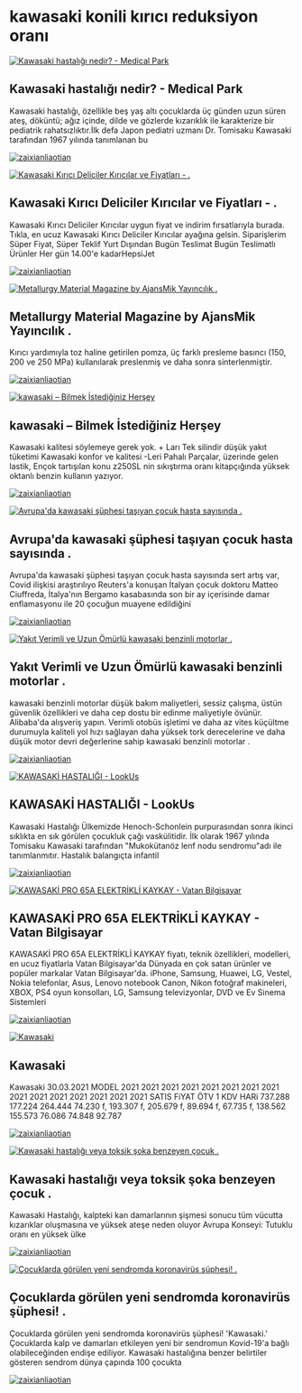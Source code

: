 # kawasaki konili kırıcı reduksiyon oranı
<a href="https://mnn.zoosnet.net/LR/Chatpre.aspx?id=MNN94995150&p=https://topgrinding.com/" target="_blank">![Kawasaki hastalığı nedir? - Medical Park](https://github.com/technlg/images/blob/main/64.jpg)</a>
## Kawasaki hastalığı nedir? - Medical Park
Kawasaki hastalığı, özellikle beş yaş altı çocuklarda üç günden uzun süren ateş, döküntü; ağız içinde, dilde ve gözlerde kızarıklık ile karakterize bir pediatrik rahatsızlıktır.İlk defa Japon pediatri uzmanı Dr. Tomisaku Kawasaki tarafından 1967 yılında tanımlanan bu 
<a href="https://mnn.zoosnet.net/LR/Chatpre.aspx?id=MNN94995150&p=https://topgrinding.com/" target="_blank"><img src="https://github.com/technlg/images/raw/main/chat11.jpg" alt="zaixianliaotian"/></a><a href="//whatsapp.shibangsoft.com/WhatsApp.php" ><img src="https://github.com/technlg/images/raw/main/chat11.png" alt=""></a>
<a href="https://mnn.zoosnet.net/LR/Chatpre.aspx?id=MNN94995150&p=https://topgrinding.com/" target="_blank">![Kawasaki Kırıcı Deliciler Kırıcılar ve Fiyatları - .](https://github.com/technlg/images/blob/main/5.jpg)</a>
## Kawasaki Kırıcı Deliciler Kırıcılar ve Fiyatları - .
Kawasaki Kırıcı Deliciler Kırıcılar uygun fiyat ve indirim fırsatlarıyla burada. Tıkla, en ucuz Kawasaki Kırıcı Deliciler Kırıcılar ayağına gelsin. Siparişlerim Süper Fiyat, Süper Teklif Yurt Dışından Bugün Teslimat Bugün Teslimatlı Ürünler Her gün 14.00'e kadarHepsiJet 
<a href="https://mnn.zoosnet.net/LR/Chatpre.aspx?id=MNN94995150&p=https://topgrinding.com/" target="_blank"><img src="https://github.com/technlg/images/raw/main/chat11.jpg" alt="zaixianliaotian"/></a><a href="//whatsapp.shibangsoft.com/WhatsApp.php" ><img src="https://github.com/technlg/images/raw/main/chat11.png" alt=""></a>
<a href="https://mnn.zoosnet.net/LR/Chatpre.aspx?id=MNN94995150&p=https://topgrinding.com/" target="_blank">![Metallurgy Material Magazine by AjansMik Yayıncılık .](https://github.com/technlg/images/blob/main/51.jpg)</a>
## Metallurgy Material Magazine by AjansMik Yayıncılık .
Kırıcı yardımıyla toz haline getirilen pomza, üç farklı presleme basıncı (150, 200 ve 250 MPa) kullanılarak preslenmiş ve daha sonra sinterlenmiştir.
<a href="https://mnn.zoosnet.net/LR/Chatpre.aspx?id=MNN94995150&p=https://topgrinding.com/" target="_blank"><img src="https://github.com/technlg/images/raw/main/chat11.jpg" alt="zaixianliaotian"/></a><a href="//whatsapp.shibangsoft.com/WhatsApp.php" ><img src="https://github.com/technlg/images/raw/main/chat11.png" alt=""></a>
<a href="https://mnn.zoosnet.net/LR/Chatpre.aspx?id=MNN94995150&p=https://topgrinding.com/" target="_blank">![kawasaki – Bilmek İstediğiniz Herşey](https://github.com/technlg/images/blob/main/47.jpg)</a>
## kawasaki – Bilmek İstediğiniz Herşey
Kawasaki kalitesi söylemeye gerek yok. + Ları Tek silindir düşük yakıt tüketimi Kawasaki konfor ve kalitesi -Leri Pahalı Parçalar, üzerinde gelen lastik, Ençok tartışılan konu z250SL nin sıkıştırma oranı kitapçığında yüksek oktanlı benzin kullanın yazıyor.
<a href="https://mnn.zoosnet.net/LR/Chatpre.aspx?id=MNN94995150&p=https://topgrinding.com/" target="_blank"><img src="https://github.com/technlg/images/raw/main/chat11.jpg" alt="zaixianliaotian"/></a><a href="//whatsapp.shibangsoft.com/WhatsApp.php" ><img src="https://github.com/technlg/images/raw/main/chat11.png" alt=""></a>
<a href="https://mnn.zoosnet.net/LR/Chatpre.aspx?id=MNN94995150&p=https://topgrinding.com/" target="_blank">![Avrupa'da kawasaki şüphesi taşıyan çocuk hasta sayısında .](https://github.com/technlg/images/blob/main/11.jpg)</a>
## Avrupa'da kawasaki şüphesi taşıyan çocuk hasta sayısında .
Avrupa'da kawasaki şüphesi taşıyan çocuk hasta sayısında sert artış var, Covid ilişkisi araştırılıyo Reuters'a konuşan İtalyan çocuk doktoru Matteo Ciuffreda, İtalya'nın Bergamo kasabasında son bir ay içerisinde damar enflamasyonu ile 20 çocuğun muayene edildiğini 
<a href="https://mnn.zoosnet.net/LR/Chatpre.aspx?id=MNN94995150&p=https://topgrinding.com/" target="_blank"><img src="https://github.com/technlg/images/raw/main/chat11.jpg" alt="zaixianliaotian"/></a><a href="//whatsapp.shibangsoft.com/WhatsApp.php" ><img src="https://github.com/technlg/images/raw/main/chat11.png" alt=""></a>
<a href="https://mnn.zoosnet.net/LR/Chatpre.aspx?id=MNN94995150&p=https://topgrinding.com/" target="_blank">![Yakıt Verimli ve Uzun Ömürlü kawasaki benzinli motorlar .](https://github.com/technlg/images/blob/main/17.jpg)</a>
## Yakıt Verimli ve Uzun Ömürlü kawasaki benzinli motorlar .
kawasaki benzinli motorlar düşük bakım maliyetleri, sessiz çalışma, üstün güvenlik özellikleri ve daha cep dostu bir edinme maliyetiyle övünür. Alibaba'da alışveriş yapın. Verimli otobüs işletimi ve daha az vites küçültme durumuyla kaliteli yol hızı sağlayan daha yüksek tork derecelerine ve daha düşük motor devri değerlerine sahip kawasaki benzinli motorlar .
<a href="https://mnn.zoosnet.net/LR/Chatpre.aspx?id=MNN94995150&p=https://topgrinding.com/" target="_blank"><img src="https://github.com/technlg/images/raw/main/chat11.jpg" alt="zaixianliaotian"/></a><a href="//whatsapp.shibangsoft.com/WhatsApp.php" ><img src="https://github.com/technlg/images/raw/main/chat11.png" alt=""></a>
<a href="https://mnn.zoosnet.net/LR/Chatpre.aspx?id=MNN94995150&p=https://topgrinding.com/" target="_blank">![KAWASAKİ HASTALIĞI - LookUs](https://github.com/technlg/images/blob/main/58.jpg)</a>
## KAWASAKİ HASTALIĞI - LookUs
Kawasaki Hastalığı Ülkemizde Henoch-Schonlein purpurasından sonra ikinci sıklıkta en sık görülen çocukluk çağı vaskülitidir. İlk olarak 1967 yılında Tomisaku Kawasaki tarafından "Mukokütanöz lenf nodu sendromu"adı ile tanımlanmıtır. Hastalık balangıçta infantil
<a href="https://mnn.zoosnet.net/LR/Chatpre.aspx?id=MNN94995150&p=https://topgrinding.com/" target="_blank"><img src="https://github.com/technlg/images/raw/main/chat11.jpg" alt="zaixianliaotian"/></a><a href="//whatsapp.shibangsoft.com/WhatsApp.php" ><img src="https://github.com/technlg/images/raw/main/chat11.png" alt=""></a>
<a href="https://mnn.zoosnet.net/LR/Chatpre.aspx?id=MNN94995150&p=https://topgrinding.com/" target="_blank">![KAWASAKİ PRO 65A ELEKTRİKLİ KAYKAY - Vatan Bilgisayar](https://github.com/technlg/images/blob/main/64.jpg)</a>
## KAWASAKİ PRO 65A ELEKTRİKLİ KAYKAY - Vatan Bilgisayar
KAWASAKİ PRO 65A ELEKTRİKLİ KAYKAY fiyatı, teknik özellikleri, modelleri, en ucuz fiyatlarla Vatan Bilgisayar'da Dünyada en çok satan ürünler ve popüler markalar Vatan Bilgisayar'da. iPhone, Samsung, Huawei, LG, Vestel, Nokia telefonlar, Asus, Lenovo notebook Canon, Nikon fotoğraf makineleri, XBOX, PS4 oyun konsolları, LG, Samsung televizyonlar, DVD ve Ev Sinema Sistemleri 
<a href="https://mnn.zoosnet.net/LR/Chatpre.aspx?id=MNN94995150&p=https://topgrinding.com/" target="_blank"><img src="https://github.com/technlg/images/raw/main/chat11.jpg" alt="zaixianliaotian"/></a><a href="//whatsapp.shibangsoft.com/WhatsApp.php" ><img src="https://github.com/technlg/images/raw/main/chat11.png" alt=""></a>
<a href="https://mnn.zoosnet.net/LR/Chatpre.aspx?id=MNN94995150&p=https://topgrinding.com/" target="_blank">![Kawasaki](https://github.com/technlg/images/blob/main/57.jpg)</a>
## Kawasaki
Kawasaki 30.03.2021 MODEL 2021 2021 2021 2021 2021 2021 2021 2021 2021 2021 2021 2021 2021 2021 2021 SATIS FiYAT ÖTV 1 KDV HARi 737.288 177.224 264.444 74.230 f, 193.307 f, 205.679 f, 89.694 f, 67.735 f, 138.562 155.573 76.086 74.848 92.787 
<a href="https://mnn.zoosnet.net/LR/Chatpre.aspx?id=MNN94995150&p=https://topgrinding.com/" target="_blank"><img src="https://github.com/technlg/images/raw/main/chat11.jpg" alt="zaixianliaotian"/></a><a href="//whatsapp.shibangsoft.com/WhatsApp.php" ><img src="https://github.com/technlg/images/raw/main/chat11.png" alt=""></a>
<a href="https://mnn.zoosnet.net/LR/Chatpre.aspx?id=MNN94995150&p=https://topgrinding.com/" target="_blank">![Kawasaki hastalığı veya toksik şoka benzeyen çocuk .](https://github.com/technlg/images/blob/main/66.jpg)</a>
## Kawasaki hastalığı veya toksik şoka benzeyen çocuk .
Kawasaki Hastalığı, kalpteki kan damarlarının şişmesi sonucu tüm vücutta kızarıklar oluşmasına ve yüksek ateşe neden oluyor  Avrupa Konseyi: Tutuklu oranı en yüksek ülke 
<a href="https://mnn.zoosnet.net/LR/Chatpre.aspx?id=MNN94995150&p=https://topgrinding.com/" target="_blank"><img src="https://github.com/technlg/images/raw/main/chat11.jpg" alt="zaixianliaotian"/></a><a href="//whatsapp.shibangsoft.com/WhatsApp.php" ><img src="https://github.com/technlg/images/raw/main/chat11.png" alt=""></a>
<a href="https://mnn.zoosnet.net/LR/Chatpre.aspx?id=MNN94995150&p=https://topgrinding.com/" target="_blank">![Çocuklarda görülen yeni sendromda koronavirüs şüphesi! .](https://github.com/technlg/images/blob/main/61.jpg)</a>
## Çocuklarda görülen yeni sendromda koronavirüs şüphesi! .
Çocuklarda görülen yeni sendromda koronavirüs şüphesi! 'Kawasaki.' Çocuklarda kalp ve damarları etkileyen yeni bir sendromun Kovid-19'a bağlı olabileceğinden endişe ediliyor. Kawasaki hastalığına benzer belirtiler gösteren sendrom dünya çapında 100 çocukta
<a href="https://mnn.zoosnet.net/LR/Chatpre.aspx?id=MNN94995150&p=https://topgrinding.com/" target="_blank"><img src="https://github.com/technlg/images/raw/main/chat11.jpg" alt="zaixianliaotian"/></a><a href="//whatsapp.shibangsoft.com/WhatsApp.php" ><img src="https://github.com/technlg/images/raw/main/chat11.png" alt=""></a>
